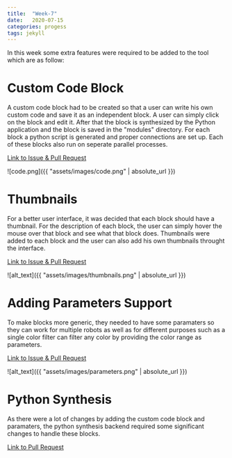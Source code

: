 ```yaml
---
title:  "Week-7"
date:   2020-07-15
categories: progess
tags: jekyll
---
```


In this week some extra features were required to be added to the tool which are as follow:

# Custom Code Block

A custom code block had to be created so that a user can write his own custom code and save it as an independent block. A user can simply click on the block and edit it. After that the block is synthesized by the Python application and the block is saved in the "modules" directory. For each block a python script is generated and proper connections are set up. Each of these blocks also run on seperate parallel processes.

[Link to Issue & Pull Request](https://github.com/JdeRobot/VisualCircuit/issues/32)

![code.png]({{ "assets/images/code.png" | absolute_url }})


# Thumbnails

For a better user interface, it was decided that each block should have a thumbnail. For the description of each block, the user can simply hover the mouse over that block and see what that block does. Thumbnails were added to each block and the user can also add his own thumbnails throught the interface.

[Link to Issue & Pull Request](https://github.com/JdeRobot/VisualCircuit/issues/28)

![alt_text]({{ "assets/images/thumbnails.png" | absolute_url }})


# Adding Parameters Support

To make blocks more generic, they needed to have some paramaters so they can work for multiple robots as well as for different purposes such as a single color filter can filter any color by providing the color range as parameters.

[Link to Issue & Pull Request](https://github.com/JdeRobot/VisualCircuit/issues/33)

![alt_text]({{ "assets/images/parameters.png" | absolute_url }})


# Python Synthesis

As there were a lot of changes by adding the custom code block and paramaters, the python synthesis backend required some significant changes to handle these blocks.

[Link to Pull Request](https://github.com/JdeRobot/VisualCircuit/pull/40)

